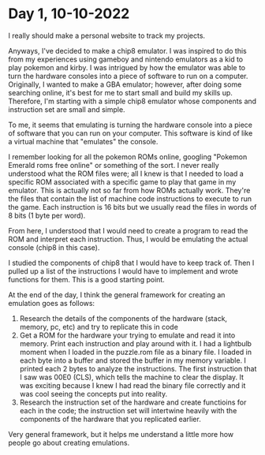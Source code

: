 # Day 1, 10-10-2022

I really should make a personal website to track my projects.

Anyways, I've decided to make a chip8 emulator. I was inspired to do this from my experiences using gameboy and nintendo emulators as a kid
to play pokemon and kirby. I was intrigued by how the emulator was able to turn the hardware consoles into a piece of software to run on a
computer. Originally, I wanted to make a GBA emulator; however, after doing some searching online, it's best for me to start small and
build my skills up. Therefore, I'm starting with a simple chip8 emulator whose components and instruction set are small and simple.

To me, it seems that emulating is turning the hardware console into a piece of software that you can run on your computer. This software
is kind of like a virtual machine that "emulates" the console.

I remember looking for all the pokemon ROMs online, googling "Pokemon Emerald roms free online" or something of the sort. I never really understood
what the ROM files were; all I knew is that I needed to load a specific ROM associated with a specific game to play that game in my emulator.
This is actually not so far from how ROMs actually work. They're the files that contain the list of machine code instructions to execute to run
the game. Each instruction is 16 bits but we usually read the files in words of 8 bits (1 byte per word).

From here, I understood that I would need to create a program to read the ROM and interpret each instruction. Thus, I would be emulating the actual
console (chip8 in this case).

I studied the components of chip8 that I would have to keep track of. Then I pulled up a list of the instructions I would have to implement and
wrote functions for them. This is a good starting point.

At the end of the day, I think the general framework for creating an emulation goes as follows:
1. Research the details of the components of the hardware (stack, memory, pc, etc) and try to replicate this in code
2. Get a ROM for the hardware your trying to emulate and read it into memory. Print each instruction and play around with it.
I had a lightbulb moment when I loaded in the puzzle.rom file as a binary file. I loaded in each byte into a buffer and stored the buffer in my
memory variable. I printed each 2 bytes to analyze the instructions. The first instruction that I saw was 00E0 (CLS), which tells the machine to
clear the display. It was exciting because I knew I had read the binary file correctly and it was cool seeing the concepts put into reality.
3. Research the instruction set of the hardware and create functioins for each in the code; the instruction set will intertwine heavily with 
the components of the hardware that you replicated earlier.

Very general framework, but it helps me understand a little more how people go about creating emulations.